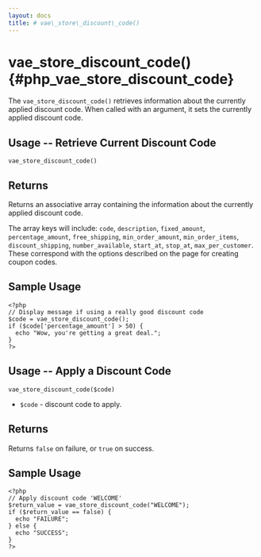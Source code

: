 ```yaml
---
layout: docs
title: # vae\_store\_discount\_code()
---
```


# vae\_store\_discount\_code() {#php_vae_store_discount_code}

The `vae_store_discount_code()` retrieves information about the
currently applied discount code. When called with an argument, it sets
the currently applied discount code.

## Usage -- Retrieve Current Discount Code

`vae_store_discount_code()`

## Returns

Returns an associative array containing the information about the
currently applied discount code.

The array keys will include: `code`, `description`, `fixed_amount`,
`percentage_amount`, `free_shipping`, `min_order_amount`,
`min_order_items`, `discount_shipping`, `number_available`, `start_at`,
`stop_at`, `max_per_customer`. These correspond with the options
described on the page for creating coupon codes.

## Sample Usage

    <?php
    // Display message if using a really good discount code
    $code = vae_store_discount_code();
    if ($code['percentage_amount'] > 50) {
      echo "Wow, you're getting a great deal.";
    }
    ?>

## Usage -- Apply a Discount Code

`vae_store_discount_code($code)`

-   `$code` - discount code to apply.

## Returns

Returns `false` on failure, or `true` on success.

## Sample Usage

    <?php
    // Apply discount code 'WELCOME'
    $return_value = vae_store_discount_code("WELCOME");
    if ($return_value == false) {
      echo "FAILURE";
    } else {
      echo "SUCCESS";
    }
    ?>
